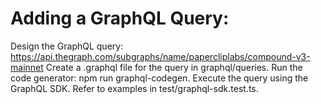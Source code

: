 # Adding a GraphQL Query:

Design the GraphQL query: https://api.thegraph.com/subgraphs/name/papercliplabs/compound-v3-mainnet
Create a .graphql file for the query in graphql/queries.
Run the code generator: npm run graphql-codegen.
Execute the query using the GraphQL SDK. Refer to examples in test/graphql-sdk.test.ts.